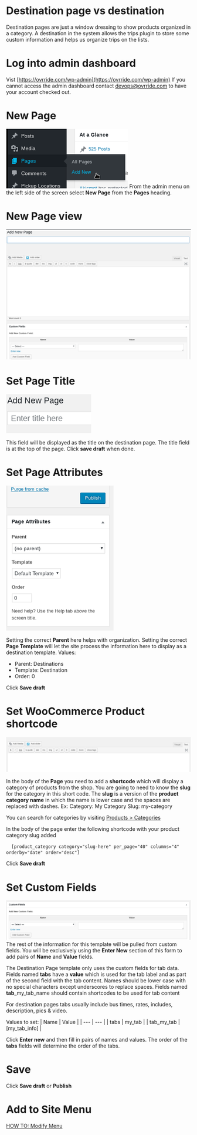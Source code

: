 <!-- TITLE: Create A New Destination Page -->
<!-- SUBTITLE: Create a front end page for a destination -->

# Destination page vs destination
Destination pages are just a window dressing to show products organized in a category. A destination in the system allows the trips plugin to store some custom information and helps us organize trips on the lists.

# Log into admin dashboard
Vist [https://ovrride.com/wp-admin](https://ovrride.com/wp-admin)
If you cannot access the admin dashboard contact devops@ovrride.com to have your account checked out.

# New Page
![Page Add New](/uploads/page-add-new.png "Page Add New")
From the admin menu on the left side of the screen select **New Page** from the **Pages** heading.

# New Page view
![Destination Page View](/uploads/destination-page-view.png "Destination Page View")

# Set Page Title
![Destination Page Title](/uploads/destination-page-title.png "Destination Page Title")

This field will be displayed as the title on the destination page. 
The title field is at the top of the page.
Click **save draft** when done.

# Set Page Attributes
![Page Attributes](/uploads/page-attributes.png "Page Attributes")

Setting the correct **Parent** here helps with organization. Setting the correct **Page Template** will let the site process the information here to display as a destination template.
Values:
* Parent: Destinations
* Template: Destination
* Order: 0

Click **Save draft**

# Set WooCommerce Product shortcode
![Destination Page Body](/uploads/destination-page-body.png "Destination Page Body")

In the body of the **Page** you need to add a **shortcode** which will display a category of products from the shop.
You are going to need to know the **slug** for the category in this short code. The **slug** is a version of the **product category name** in which the name is lower case and the spaces are replaced with dashes.
Ex: 
Category: My Category Slug: my-category

You can search for categories by visiting [Products > Categories](https://ovrride.com/wp-admin/edit-tags.php?taxonomy=product_cat&post_type=product)
<!-- COME BACK AND MAKE THIS: If this is a new stop and not on any products yet then you may need to [HOW TO: Create a new product category](#) -->


In the body of the page enter the following shortcode with your product category slug added
``` 
  [product_category category="slug-here" per_page="40" columns="4" orderby="date" order="desc"]
```
Click **Save draft**

# Set Custom Fields
![Destination Page Custom Fields](/uploads/destination-page-custom-fields.png "Destination Page Custom Fields")
The rest of the information for this template will be pulled from custom fields. You will be exclusively using the **Enter New** section of this form to add pairs of  **Name** and **Value** fields.

The Destination Page template only uses the custom fields for tab data.
Fields named **tabs** have a **value** which is used for the tab label and as part of the second field with the tab content. Names should be lower case with no special characters except underscores to replace spaces.
Fields named **tab**_my_tab_name should contain shortcodes to be used for tab content			

For destination pages tabs usually include bus times, rates, includes, description, pics & video.

Values to set:
| Name | Value |
| --- | --- |
| tabs | my_tab |
| tab_my_tab | [my_tab_info] |

Click **Enter new** and then fill in pairs of names and values.
The order of the **tabs** fields will determine the order of the tabs.

# Save
Click **Save draft** or **Publish**

# Add to Site Menu
[HOW TO: Modify Menu](https://wiki.ovrride.com/how-to/modify-menu)